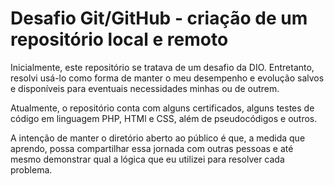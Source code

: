 # Desafio Git/GitHub - criação de um repositório local e remoto
Inicialmente, este repositório se tratava de um desafio da DIO. Entretanto, resolvi usá-lo como forma de manter o meu desempenho e evolução salvos e disponíveis para eventuais necessidades minhas ou de outrem. 

Atualmente, o repositório conta com alguns certificados, alguns testes de código em linguagem PHP, HTMl e CSS, além de pseudocódigos e outros.

A intenção de manter o diretório aberto ao público é que, a medida que aprendo, possa compartilhar essa jornada com outras pessoas e até mesmo demonstrar qual a lógica que eu utilizei para resolver cada problema.
